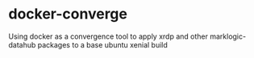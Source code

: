 # docker-converge

Using docker as a convergence tool to apply xrdp and other marklogic-datahub packages to a base ubuntu xenial build

